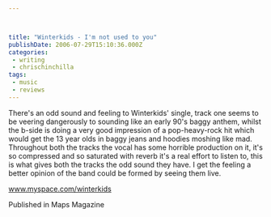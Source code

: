 ```yaml
---



title: "Winterkids - I'm not used to you"
publishDate: 2006-07-29T15:10:36.000Z
categories:
 - writing
 - chrischinchilla
tags: 
 - music 
 - reviews
---
```


There's an odd sound and feeling to Winterkids' single, track one seems to be veering dangerously to sounding like an early 90's baggy anthem, whilst the b-side is doing a very good impression of a pop-heavy-rock hit which would get the 13 year olds in baggy jeans and hoodies moshing like mad. Throughout both the tracks the vocal has some horrible production on it, it's so compressed and so saturated with reverb it's a real effort to listen to, this is what gives both the tracks the odd sound they have. I get the feeling a better opinion of the band could be formed by seeing them live.

<a href='https://www.myspace.com/winterkids' target='_blank'>www.myspace.com/winterkids</a>

Published in Maps Magazine
